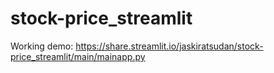 # stock-price_streamlit

Working demo: https://share.streamlit.io/jaskiratsudan/stock-price_streamlit/main/mainapp.py
